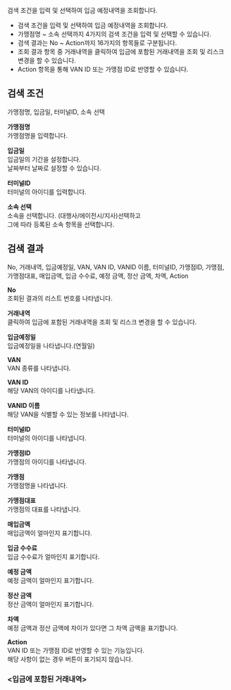 검색 조건을 입력 및 선택하여 입금 예정내역을 조회합니다.

- 검색 조건을 입력 및 선택하여 입금 예정내역을 조회합니다.
- 가맹점명 ~ 소속 선택까지 4가지의 검색 조건을 입력 및 선택할 수 있습니다.
- 검색 결과는 No ~ Action까지 16가지의 항목들로 구분됩니다.
- 조회 결과 항목 중 거래내역을 클릭하여 입금에 포함된 거래내역을 조회 및 리스크 변경을 할 수 있습니다.
- Action 항목을 통해 VAN ID 또는 가맹점 ID로 반영할 수 있습니다.

## 검색 조건
가맹점명, 입금일, 터미널ID, 소속 선택

**가맹점명**
<br>가맹점명을 입력합니다.

**입금일**
<br>입금일의 기간을 설정합니다.
<br>날짜부터 날짜로 설정할 수 있습니다.

**터미널ID**
<br>터미널의 아이디를 입력합니다.

**소속 선택**
<br>소속을 선택합니다. (대행사/에이전시/지사)선택하고
<br>그에 따라 등록된 소속 항목을 선택합니다.


## 검색 결과
No, 거래내역, 입금예정일, VAN, VAN ID, VANID 이름, 터미널ID, 가맹점ID, 가맹점, 가맹점대표, 매입금액, 입금 수수료, 예정 금액, 정산 금액, 차액, Action

**No**
<br>조회된 결과의 리스트 번호를 나타냅니다.

**거래내역**
<br>클릭하여 입금에 포함된 거래내역을 조회 및 리스크 변경을 할 수 있습니다.

**입금예정일**
<br>입금예정일을 나타냅니다.(연월일)

**VAN**
<br>VAN 종류를 나타냅니다.

**VAN ID**
<br>해당 VAN의 아이디를 나타냅니다.

**VANID 이름**
<br>해당 VAN을 식별할 수 있는 정보를 나타냅니다.

**터미널ID**
<br>터미널의 아이디를 나타냅니다.

**가맹점ID**
<br>가맹점의 아이디를 나타냅니다.

**가맹점**
<br>가맹점명을 나타냅니다.

**가맹점대표**
<br>가맹점의 대표를 나타냅니다.

**매입금액**
<br>매입금액이 얼마인지 표기합니다.

**입금 수수료**
<br>입금 수수료가 얼마인지 표기합니다.

**예정 금액**
<br>예정 금액이 얼마인지 표기합니다.

**정산 금액**
<br>정산 금액이 얼마인지 표기합니다.

**차액**
<br>예정 금액과 정산 금액에 차이가 있다면 그 차액 금액을 표기합니다.

**Action**
<br>VAN ID 또는 가맹점 ID로 반영할 수 있는 기능입니다.
<br>해당 사항이 없는 경우 버튼이 표기되지 않습니다.


### <입금에 포함된 거래내역>

